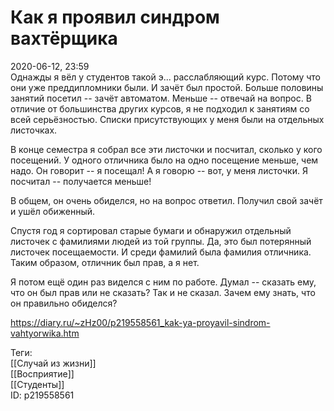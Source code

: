 Как я проявил синдром вахтёрщика
=================================

   
 2020-06-12, 23:59   
  Однажды я вёл у студентов такой э... расслабляющий курс. Потому что они уже преддипломники были. И зачёт был простой. Больше половины занятий посетил -- зачёт автоматом. Меньше -- отвечай на вопрос. В отличие от большинства других курсов, я не подходил к занятиям со всей серьёзностью. Списки присутствующих у меня были на отдельных листочках.   
   
 В конце семестра я собрал все эти листочки и посчитал, сколько у кого посещений. У одного отличника было на одно посещение меньше, чем надо. Он говорит -- я посещал! А я говорю -- вот, у меня листочки. Я посчитал -- получается меньше!   
   
 В общем, он очень обиделся, но на вопрос ответил. Получил свой зачёт и ушёл обиженный.   
   
 Спустя год я сортировал старые бумаги и обнаружил отдельный листочек с фамилиями людей из той группы. Да, это был потерянный листочек посещаемости. И среди фамилий была фамилия отличника. Таким образом, отличник был прав, а я нет.   
   
 Я потом ещё один раз виделся с ним по работе. Думал -- сказать ему, что он был прав или не сказать? Так и не сказал. Зачем ему знать, что он правильно обиделся?   
    
 <https://diary.ru/~zHz00/p219558561_kak-ya-proyavil-sindrom-vahtyorwika.htm>   
   
 Теги:   
 [[Случай из жизни]]   
 [[Восприятие]]   
 [[Студенты]]   
 ID: p219558561